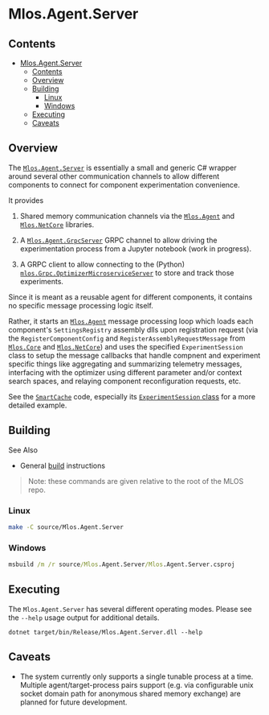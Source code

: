 # Mlos.Agent.Server

## Contents

- [Mlos.Agent.Server](#mlosagentserver)
  - [Contents](#contents)
  - [Overview](#overview)
  - [Building](#building)
    - [Linux](#linux)
    - [Windows](#windows)
  - [Executing](#executing)
  - [Caveats](#caveats)

## Overview

The [`Mlos.Agent.Server`](./#mlos-github-tree-view) is essentially a small and generic C# wrapper around several other communication channels to allow different components to connect for component experimentation convenience.

It provides

1. Shared memory communication channels via the [`Mlos.Agent`](../Mlos.Agent/#mlos-github-tree-view) and [`Mlos.NetCore`](../Mlos.NetCore/#mlos-github-tree-view) libraries.

2. A [`Mlos.Agent.GrpcServer`](../Mlos.Agent.GrpcClient/#mlos-github-tree-view) GRPC channel to allow driving the experimentation process from a Jupyter notebook (work in progress).

3. A GRPC client to allow connecting to the (Python) [`mlos.Grpc.OptimizerMicroserviceServer`](../Mlos.Python/mlos/Grpc/OptimizerMicroserviceServer.py#mlos-github-tree-view) to store and track those experiments.

Since it is meant as a reusable agent for different components, it contains no specific message processing logic itself.

Rather, it starts an [`Mlos.Agent`](../Mlos.Agent/#mlos-github-tree-view) message processing loop which loads each component's `SettingsRegistry` assembly dlls upon registration request (via the `RegisterComponentConfig` and `RegisterAssemblyRequestMessage` from [`Mlos.Core`](../Mlos.Core/#mlos-github-tree-view) and [`Mlos.NetCore`](../Mlos.NetCore/#mlos-github-tree-view)) and uses the specified `ExperimentSession` class to setup the message callbacks that handle compnent and experiment specific things like aggregating and summarizing telemetry messages, interfacing with the optimizer using different parameter and/or context search spaces, and relaying component reconfiguration requests, etc.

See the [`SmartCache`](../Examples/SmartCache/#mlos-github-tree-view) code, especially its [`ExperimentSession` class](../Examples/SmartCache/SmartCache.ExperimentSession/SmartCacheExperimentSession.cs#mlos-github-tree-view) for a more detailed example.

## Building

See Also

- General [build](../../documentation/02-Build.md) instructions

> Note: these commands are given relative to the root of the MLOS repo.

### Linux

```sh
make -C source/Mlos.Agent.Server
```

### Windows

```cmd
msbuild /m /r source/Mlos.Agent.Server/Mlos.Agent.Server.csproj
```

## Executing

The `Mlos.Agent.Server` has several different operating modes.
Please see the `--help` usage output for additional details.

```shell
dotnet target/bin/Release/Mlos.Agent.Server.dll --help
```

## Caveats

- The system currently only supports a single tunable process at a time.
  Multiple agent/target-process pairs support (e.g. via configurable unix socket domain path for anonymous shared memory exchange) are planned for future development.

